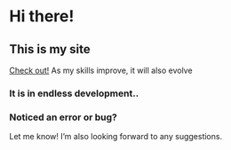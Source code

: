 # Hi there!
## This is my site
[Check out!](https://andyouno.github.io/My/)
As my skills improve, it will also evolve
### It is in endless development.. 

### Noticed an error or bug?
Let me know! 
I’m also looking forward to any suggestions.

